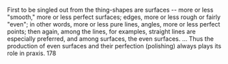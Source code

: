 First to be singled out from the thing-shapes are surfaces -- more or less "smooth," more or less perfect surfaces; edges, more or less rough or fairly "even"; in other words, more or less pure lines, angles, more or less perfect points; then again, among the lines, for examples, straight lines are especially preferred, and among surfaces, the even surfaces. ... Thus the production of even surfaces and their perfection (polishing) always plays its role in praxis. 178


